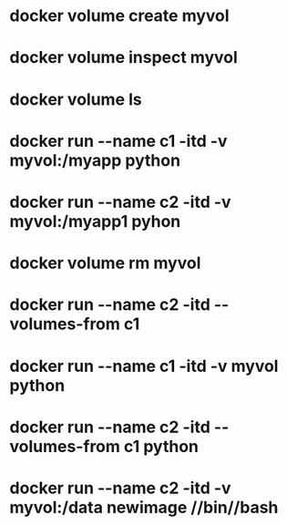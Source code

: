 # docker volume create myvol
# docker volume inspect myvol
# docker volume ls
# docker run --name c1 -itd -v myvol:/myapp python
# docker run --name c2 -itd -v myvol:/myapp1 pyhon
# docker volume rm myvol
# docker run --name c2 -itd --volumes-from c1 
# docker run --name c1 -itd -v myvol python
# docker run --name c2 -itd --volumes-from c1 python
# docker run  --name c2 -itd -v myvol:/data newimage //bin//bash
